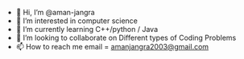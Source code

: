 - 👋 Hi, I’m @aman-jangra
- 👀 I’m interested in computer science
- 🌱 I’m currently learning C++/python / Java
- 💞️ I’m looking to collaborate on Different types of Coding Problems
- 📫 How to reach me email = amanjangra2003@gmail.com
<!---
aman-jangra/aman-jangra is a ✨ special ✨ repository because its `README.md` (this file) appears on your GitHub profile.
You can click the Preview link to take a look at your changes.
--->
